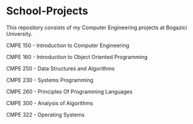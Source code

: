 # School-Projects
This repository consists of my Computer Engineering projects at Bogazici University.

CMPE 150 - Introduction to Computer Engineering


CMPE 160 - Introduction to Object Oriented Programming


CMPE 250 - Data Structures and Algorithms


CMPE 230 - Systems Programming


CMPE 260 - Principles Of Programming Languages


CMPE 300 - Analysis of Algorithms


CMPE 322 - Operating Systems
